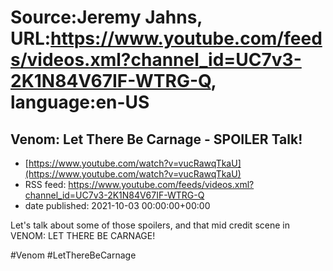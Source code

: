 # Source:Jeremy Jahns, URL:https://www.youtube.com/feeds/videos.xml?channel_id=UC7v3-2K1N84V67IF-WTRG-Q, language:en-US

## Venom: Let There Be Carnage - SPOILER Talk!
 - [https://www.youtube.com/watch?v=vucRawqTkaU](https://www.youtube.com/watch?v=vucRawqTkaU)
 - RSS feed: https://www.youtube.com/feeds/videos.xml?channel_id=UC7v3-2K1N84V67IF-WTRG-Q
 - date published: 2021-10-03 00:00:00+00:00

Let's talk about some of those spoilers, and that mid credit scene in VENOM: LET THERE BE CARNAGE!

#Venom #LetThereBeCarnage

